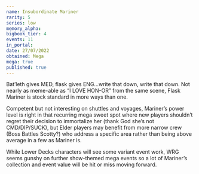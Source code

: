 ```yaml
---
name: Insubordinate Mariner
rarity: 5
series: low
memory_alpha:
bigbook_tier: 4
events: 11
in_portal:
date: 27/07/2022
obtained: Mega
mega: true
published: true
---
```


Bat’leth gives MED, flask gives ENG…write that down, write that down. Not nearly as meme-able as “I LOVE HON-OR” from the same scene, Flask Mariner is stock standard in more ways than one.

Competent but not interesting on shuttles and voyages, Mariner’s power level is right in that recurring mega sweet spot where new players shouldn’t regret their decision to immortalize her (thank God she’s not CMD/DIP/SUCK), but Elder players may benefit from more narrow crew (Boss Battles Scotty?) who address a specific area rather than being above average in a few as Mariner is.

While Lower Decks characters will see some variant event work, WRG seems gunshy on further show-themed mega events so a lot of Mariner’s collection and event value will be hit or miss moving forward.
